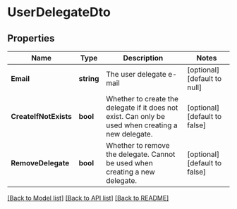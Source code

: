 # UserDelegateDto

## Properties
Name | Type | Description | Notes
------------ | ------------- | ------------- | -------------
**Email** | **string** | The user delegate e-mail | [optional] [default to null]
**CreateIfNotExists** | **bool** | Whether to create the delegate if it does not exist. Can only be used when creating a new delegate. | [optional] [default to false]
**RemoveDelegate** | **bool** | Whether to remove the delegate. Cannot be used when creating a new delegate. | [optional] [default to false]

[[Back to Model list]](../README.md#documentation-for-models) [[Back to API list]](../README.md#documentation-for-api-endpoints) [[Back to README]](../README.md)

